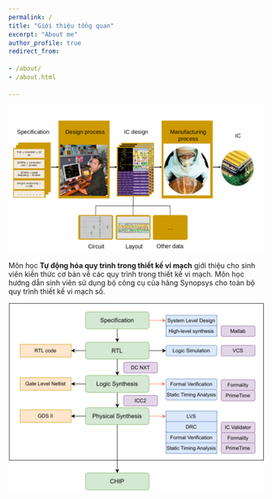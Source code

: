 ```yaml
---
permalink: /
title: "Giới thiệu tổng quan"
excerpt: "About me"
author_profile: true
redirect_from:

- /about/
- /about.html

---
```


![](images/lectures/ic-design-phases.png)

Môn học **Tự động hóa quy trình trong thiết kế vi mạch** giới thiệu cho sinh viên kiến thức cơ bản về các quy trình trong thiết kế vi mạch. Môn học hướng dẫn sinh viên sử dụng bộ công cụ của hãng Synopsys cho toàn bộ quy trình thiết kế vi mạch số.

![](images/lectures/figure-ic-design-detail-tools.svg)
